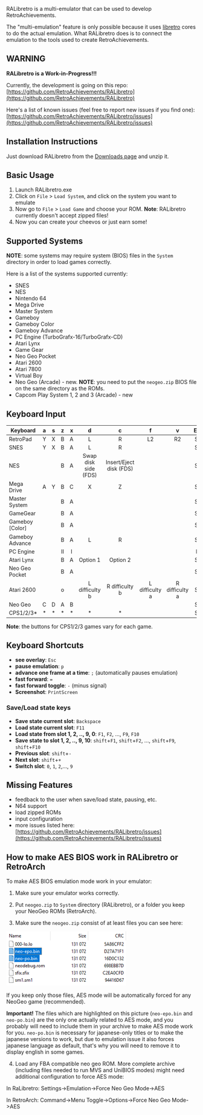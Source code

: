 RALibretro is a multi-emulator that can be used to develop RetroAchievements.

The "multi-emulation" feature is only possible because it uses [libretro](https://github.com/libretro/) cores to do the actual emulation. What RALibretro does is to connect the emulation to the tools used to create RetroAchievements.


## WARNING

**RALibretro is a Work-in-Progress!!!**

Currently, the development is going on this repo: [https://github.com/RetroAchievements/RALibretro](https://github.com/RetroAchievements/RALibretro)

Here's a list of known issues (feel free to report new issues if you find one): [https://github.com/RetroAchievements/RALibretro/issues](https://github.com/RetroAchievements/RALibretro/issues)


## Installation Instructions

Just download RALibretro from the [Downloads page](Downloads) and unzip it.


## Basic Usage

1. Launch RALibretro.exe
2. Click on `File` > `Load System`, and click on the system you want to emulate
3. Now go to `File` > `Load Game` and choose your ROM. **Note**: RALibretro currently doesn't accept zipped files!
4. Now you can create your cheevos or just earn some!


## Supported Systems

**NOTE**: some systems may require system (BIOS) files in the `System` directory in order to load games correctly.

Here is a list of the systems supported currently:

- SNES
- NES
- Nintendo 64
- Mega Drive
- Master System
- Gameboy
- Gameboy Color
- Gameboy Advance
- PC Engine (TurboGrafx-16/TurboGrafx-CD)
- Atari Lynx
- Game Gear
- Neo Geo Pocket
- Atari 2600
- Atari 7800
- Virtual Boy
- Neo Geo (Arcade) - new. **NOTE**: you need to put the `neogeo.zip` BIOS file on the same directory as the ROMs.
- Capcom Play System 1, 2 and 3 (Arcade) - new


## Keyboard Input

Keyboard       | a | s | z | x | d | c | f  | v  | Enter | Tab| g  | h 
---------------|:-:|:-:|:-:|:-:|:-:|:-:|:--:|:--:|:-----:|:---:|:--:|:--:
RetroPad       | Y | X | B | A | L | R | L2 | R2 | Start | Select| L3 | R3 
SNES           | Y | X | B | A | L | R |    |    | Start | Select|    |    
NES            |   |   | B | A | Swap disk side (FDS) | Insert/Eject disk (FDS) |    |    | Start | Select|    |    
Mega Drive     | A | Y | B | C | X | Z |    |    | Start |       |    |    
Master System  |   |   | B | A |   |   |    |    | Start |       |    |    
GameGear       |   |   | B | A |   |   |    |    | Start |       |    |
Gameboy [Color]|   |   | B | A |   |   |    |    | Start | Select|    |    
Gameboy Advance|   |   | B | A | L | R |    |    | Start | Select|    |    
PC Engine      |   |   | II| I |   |   |    |    | Run   | Select|    |    
Atari Lynx     |   |   | B | A |Option 1 |Option 2 | | | Start | | | 
Neo Geo Pocket |   |   | B | A |   |   |    |    | Start | |    |    
Atari 2600     |   |   | o |   |L difficulty b|R difficulty b|L difficulty a|R difficulty a|Start | Select| | 
Neo Geo        | C | D | A | B |   |   |    |    | Start | Coin|    |    
CPS1/2/3*      | * | * | * | * | * | * |    |    | Start | Coin|    |    

**Note**: the buttons for CPS1/2/3 games vary for each game.

## Keyboard Shortcuts

- **see overlay**: `Esc`
- **pause emulation**: `p`
- **advance one frame at a time**: `;` (automatically pauses emulation)
- **fast forward**: `=`
- **fast forward toggle**: `-` (minus signal)
- **Screenshot**: `PrintScreen`


### Save/Load state keys

- **Save state current slot**: `Backspace`
- **Load state current slot**: `F11`
- **Load state from slot 1, 2, .., 9, 0**: `F1`, `F2`, ..., `F9`, `F10`
- **Save state to slot  1, 2, .., 9, 10**: `shift`+`F1`, `shift`+`F2`, ..., `shift`+`F9`, `shift`+`F10`
- **Previous slot**: `shift`+`-`
- **Next slot**: `shift`+`+`
- **Switch slot**: `0`, `1`, `2`,..., `9`


## Missing Features

- feedback to the user when save/load state, pausing, etc.
- N64 support
- load zipped ROMs
- input configuration
- more issues listed here: [https://github.com/RetroAchievements/RALibretro/issues](https://github.com/RetroAchievements/RALibretro/issues)


## How to make AES BIOS work in RALibretro or RetroArch

To make AES BIOS emulation mode work in your emulator:

1. Make sure your emulator works correctly.

2. Put `neogeo.zip` to `System` directory (RALibretro), or a folder you keep your NeoGeo ROMs (RetroArch).

3. Make sure the `neogeo.zip` consist of at least files you can see here:

![](/games/images/neogeobios.png)

If you keep only those files, AES mode will be automatically forced for any NeoGeo game (recommended).

**Important!** The files which are highlighted on this picture (`neo-epo.bin` and `neo-po.bin`) are the only one actually related to AES mode, and you probably will need to include them in your archive to make AES mode work for you. `neo-po.bin` is necessary for japanese-only titles or to make the japanese versions to work, but due to emulation issue it also forces japanese language as default, that's why you will need to remove it to display english in some games.

4. Load any FBA compatible neo geo ROM. More complete archive (including files needed to run MVS and UniBIOS modes) might need additional configuration to force AES mode:

In RaLibretro: Settings->Emulation->Force Neo Geo Mode->AES

In RetroArch: Command->Menu Toggle->Options->Force Neo Geo Mode->AES
